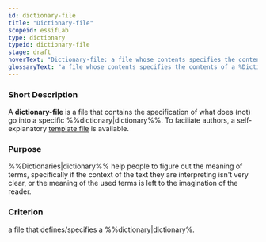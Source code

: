 ```yaml
---
id: dictionary-file
title: "Dictionary-file"
scopeid: essifLab
type: dictionary
typeid: dictionary-file
stage: draft
hoverText: "Dictionary-file: a file whose contents specifies the contents of a Dictionary."
glossaryText: "a file whose contents specifies the contents of a %Dictionary%."
---
```


### Short Description
A **dictionary-file** is a file that contains the specification of what does (not) go into a specific %%dictionary|dictionary%%. To faciliate authors, a self-explanatory [template file](/terminology-engine-v1-templates/dictionary-file.md) is available.

### Purpose
%%Dictionaries|dictionary%% help people to figure out the meaning of terms, specifically if the context of the text they are interpreting isn't very clear, or the meaning of the used terms is left to the imagination of the reader. 

### Criterion
a file that defines/specifies a %%dictionary|dictionary%.
